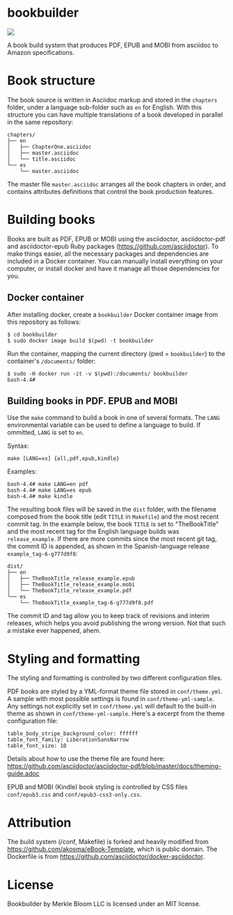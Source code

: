 # bookbuilder

![](https://img.shields.io/docker/build/merklebloom/bookbuilder.svg)

A book build system that produces PDF, EPUB and MOBI from asciidoc to Amazon specifications.

# Book structure

The book source is written in Asciidoc markup and stored in the `chapters` folder, under a language sub-folder such as `en` for English. With this structure you can have multiple translations of a book developed in parallel in the same repository:

```
chapters/
├── en
│   ├── ChapterOne.asciidoc
│   ├── master.asciidoc
│   └── title.asciidoc
└── es
    └── master.asciidoc
```

The master file `master.asciidoc` arranges all the book chapters in order, and contains attributes definitions that control the book production features.

# Building books

Books are built as PDF, EPUB or MOBI using the asciidoctor, asciidoctor-pdf and asciidoctor-epub Ruby packages (https://github.com/asciidoctor). To make things easier, all the necessary packages and dependencies are included in a Docker container. You can manually install everything on your computer, or install docker and have it manage all those dependencies for you.

## Docker container

After installing docker, create a `bookbuilder` Docker container image from this repository as follows:

```
$ cd bookbuilder
$ sudo docker image build $(pwd) -t bookbuilder
```

Run the container, mapping the current directory (pwd = `bookbuilder`) to the container's `/documents/` folder:

```
$ sudo -H docker run -it -v $(pwd):/documents/ bookbuilder
bash-4.4#
```

## Building books in PDF. EPUB and MOBI

Use the `make` command to build a book in one of several formats. The `LANG` environmental variable can be used to define a language to build. If ommitted, `LANG` is set to `en`.

Syntax:

```
make [LANG=xx] {all,pdf,epub,kindle}
```

Examples:

```
bash-4.4# make LANG=en pdf
bash-4.4# make LANG=es epub
bash-4.4# make kindle
```

The resulting book files will be saved in the `dist` folder, with the filename composed from the book title (edit `TITLE` in `Makefile`) and the most recent commit tag. In the example below, the book `TITLE` is set to "TheBookTitle" and the most recent tag for the English language builds was `release_example`. If there are more commits since the most recent git tag, the commit ID is appended, as shown in the Spanish-language release `example_tag-6-g777d9f8`:

```
dist/
├── en
│   ├── TheBookTitle_release_example.epub
│   ├── TheBookTitle_release_example.mobi
│   └── TheBookTitle_release_example.pdf
└── es
    └── TheBookTitle_example_tag-6-g777d9f8.pdf
```
The commit ID and tag allow you to keep track of revisions and interim releases, which helps you avoid publishing the wrong version. Not that such a mistake ever happened, ahem.

# Styling and formatting

The styling and formatting is controlled by two different configuration files.

PDF books are styled by a YML-format theme file stored in `conf/theme.yml`. A sample with most possible settings is found in `conf/theme-yml-sample`. Any settings not explicitly set in `conf/theme.yml` will default to the built-in theme as shown in `conf/theme-yml-sample`. Here's a excerpt from the theme configuration file:

```
table_body_stripe_background_color: ffffff
table_font_family: LiberationSansNarrow
table_font_size: 10
```

Details about how to use the theme file are found here:
https://github.com/asciidoctor/asciidoctor-pdf/blob/master/docs/theming-guide.adoc

EPUB and MOBI (Kindle) book styling is controlled by CSS files `conf/epub3.css` and `conf/epub3-css3-only.css`.

# Attribution

The build system (/conf, Makefile) is forked and heavily modified from https://github.com/akosma/eBook-Template, which is public domain. The Dockerfile is from https://github.com/asciidoctor/docker-asciidoctor.

# License

Bookbuilder by Merkle Bloom LLC is licensed under an MIT license.

